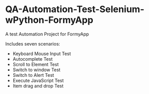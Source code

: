 ﻿# QA-Automation-Test-Selenium-wPython-FormyApp
 <p>A test Automation Project for FormyApp </p>
 <p>Includes seven scenarios:</p>
 <ul>
  <li>Keyboard Mouse Input Test</li>
  <li>Autocomplete Test</li>
  <li>Scroll to Element Test</li>
  <li>Switch to window Test</li>
  <li>Switch to Alert Test</li>
  <li>Execute JavaScript Test</li>
  <li>Item drag and drop Test</li>
 </ul>
